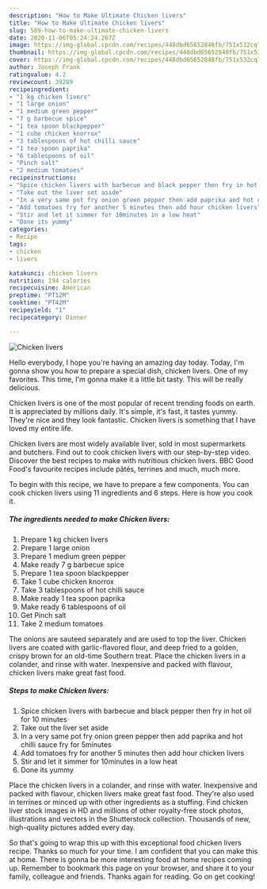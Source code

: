 ```yaml
---
description: "How to Make Ultimate Chicken livers"
title: "How to Make Ultimate Chicken livers"
slug: 569-how-to-make-ultimate-chicken-livers
date: 2020-11-06T05:24:24.267Z
image: https://img-global.cpcdn.com/recipes/448dbd65652848fb/751x532cq70/chicken-livers-recipe-main-photo.jpg
thumbnail: https://img-global.cpcdn.com/recipes/448dbd65652848fb/751x532cq70/chicken-livers-recipe-main-photo.jpg
cover: https://img-global.cpcdn.com/recipes/448dbd65652848fb/751x532cq70/chicken-livers-recipe-main-photo.jpg
author: Joseph Frank
ratingvalue: 4.2
reviewcount: 39289
recipeingredient:
- "1 kg chicken livers"
- "1 large onion"
- "1 medium green pepper"
- "7 g barbecue spice"
- "1 tea spoon blackpepper"
- "1 cube chicken knorrox"
- "3 tablespoons of hot chilli sauce"
- "1 tea spoon paprika"
- "6 tablespoons of oil"
- "Pinch salt"
- "2 medium tomatoes"
recipeinstructions:
- "Spice chicken livers with barbecue and black pepper then fry in hot oil for 10 minutes"
- "Take out the liver set aside"
- "In a very same pot fry onion green pepper then add paprika and hot chilli sauce fry for 5minutes"
- "Add tomatoes fry for another 5 minutes then add hour chicken livers"
- "Stir and let it simmer for 10minutes in a low heat"
- "Done its yummy"
categories:
- Recipe
tags:
- chicken
- livers

katakunci: chicken livers 
nutrition: 194 calories
recipecuisine: American
preptime: "PT12M"
cooktime: "PT42M"
recipeyield: "1"
recipecategory: Dinner

---
```



![Chicken livers](https://img-global.cpcdn.com/recipes/448dbd65652848fb/751x532cq70/chicken-livers-recipe-main-photo.jpg)

Hello everybody, I hope you're having an amazing day today. Today, I'm gonna show you how to prepare a special dish, chicken livers. One of my favorites. This time, I'm gonna make it a little bit tasty. This will be really delicious.

Chicken livers is one of the most popular of recent trending foods on earth. It is appreciated by millions daily. It's simple, it's fast, it tastes yummy. They're nice and they look fantastic. Chicken livers is something that I have loved my entire life.

Chicken livers are most widely available liver, sold in most supermarkets and butchers. Find out to cook chicken livers with our step-by-step video. Discover the best recipes to make with nutritious chicken livers. BBC Good Food&#39;s favourite recipes include pâtés, terrines and much, much more.


To begin with this recipe, we have to prepare a few components. You can cook chicken livers using 11 ingredients and 6 steps. Here is how you cook it.

<!--inarticleads1-->

##### The ingredients needed to make Chicken livers:

1. Prepare 1 kg chicken livers
1. Prepare 1 large onion
1. Prepare 1 medium green pepper
1. Make ready 7 g barbecue spice
1. Prepare 1 tea spoon blackpepper
1. Take 1 cube chicken knorrox
1. Take 3 tablespoons of hot chilli sauce
1. Make ready 1 tea spoon paprika
1. Make ready 6 tablespoons of oil
1. Get Pinch salt
1. Take 2 medium tomatoes


The onions are sauteed separately and are used to top the liver. Chicken livers are coated with garlic-flavored flour, and deep fried to a golden, crispy brown for an old-time Southern treat. Place the chicken livers in a colander, and rinse with water. Inexpensive and packed with flavour, chicken livers make great fast food. 

<!--inarticleads2-->

##### Steps to make Chicken livers:

1. Spice chicken livers with barbecue and black pepper then fry in hot oil for 10 minutes
1. Take out the liver set aside
1. In a very same pot fry onion green pepper then add paprika and hot chilli sauce fry for 5minutes
1. Add tomatoes fry for another 5 minutes then add hour chicken livers
1. Stir and let it simmer for 10minutes in a low heat
1. Done its yummy


Place the chicken livers in a colander, and rinse with water. Inexpensive and packed with flavour, chicken livers make great fast food. They&#39;re also used in terrines or minced up with other ingredients as a stuffing. Find chicken liver stock images in HD and millions of other royalty-free stock photos, illustrations and vectors in the Shutterstock collection. Thousands of new, high-quality pictures added every day. 

So that's going to wrap this up with this exceptional food chicken livers recipe. Thanks so much for your time. I am confident that you can make this at home. There is gonna be more interesting food at home recipes coming up. Remember to bookmark this page on your browser, and share it to your family, colleague and friends. Thanks again for reading. Go on get cooking!
